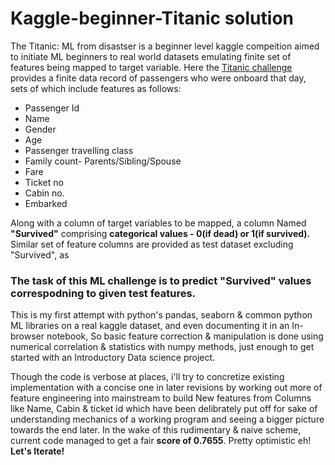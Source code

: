 # Kaggle-beginner-Titanic solution
The Titanic: ML from disastser is a beginner level kaggle compeition aimed to initiate ML beginners to real world datasets emulating finite set of features being mapped to target variable.
Here the [Titanic challenge](https://www.kaggle.com/c/titanic) provides a finite data record of passengers who were onboard that day, sets of which include features as follows:
- Passenger Id
- Name
- Gender
- Age
- Passenger travelling class
- Family count- Parents/Sibling/Spouse
- Fare
- Ticket no
- Cabin no.
- Embarked

Along with a column of target variables to be mapped, a column Named <B>"Survived"</B> comprising <B>categorical values - 0(if dead) or 1(if survived).</B>
Similar set of feature columns are provided as test dataset excluding "Survived", as 

### The task of this ML challenge is to predict "Survived" values correspodning to given test features.

This is my first attempt with python's pandas, seaborn & common python ML libraries on a real kaggle dataset, and even documenting it in an In-browser notebook, So basic feature correction & manipulation is done using numerical correlation & statistics with numpy methods, just enough to get started with an Introductory Data science project.

Though the code is verbose at places, i'll try to concretize existing implementation with a concise one in later revisions by working out more of feature engineering into mainstream to build New features from Columns like Name, Cabin & ticket id which have been delibrately put off for sake of understanding mechanics of a working program and seeing a bigger picture towards the end later.
In the wake of this rudimentary & naive scheme, current code managed to get a fair <B>score of 0.7655</B>. Pretty optimistic eh! <B>Let's Iterate!</B>

